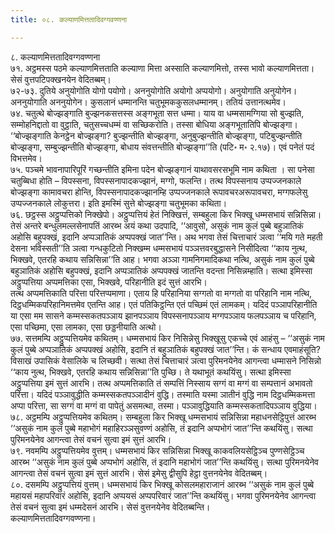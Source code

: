 ```yaml
---
title: ०८. कल्याणमित्ततादिवग्गवण्णना

---
```

८. कल्याणमित्ततादिवग्गवण्णना  
७१. अट्ठमस्स पठमे कल्याणमित्तताति कल्याणा मित्ता अस्साति कल्याणमित्तो, तस्स भावो कल्याणमित्तता। सेसं वुत्तपटिपक्खनयेन वेदितब्बम्।  
७२-७३. दुतिये अनुयोगोति योगो पयोगो। अननुयोगोति अयोगो अप्पयोगो। अनुयोगाति अनुयोगेन। अननुयोगाति अननुयोगेन। कुसलानं धम्मानन्ति चतुभूमककुसलधम्मानम्। ततियं उत्तानत्थमेव।  
७४. चतुत्थे बोज्झङ्गाति बुज्झनकसत्तस्स अङ्गभूता सत्त धम्मा। याय वा धम्मसामग्गिया सो बुज्झति, सम्मोहनिद्दातो वा वुट्ठाति, चतुसच्चधम्मं वा सच्छिकरोति। तस्सा बोधिया अङ्गभूतातिपि बोज्झङ्गा। ‘‘बोज्झङ्गाति केनट्ठेन बोज्झङ्गा? बुज्झन्तीति बोज्झङ्गा, अनुबुज्झन्तीति बोज्झङ्गा, पटिबुज्झन्तीति बोज्झङ्गा, सम्बुज्झन्तीति बोज्झङ्गा, बोधाय संवत्तन्तीति बोज्झङ्गा’’ति (पटि॰ म॰ २.१७)। एवं पनेतं पदं विभत्तमेव।  
७५. पञ्चमे भावनापारिपूरिं गच्छन्तीति इमिना पदेन बोज्झङ्गानं याथावसरसभूमि नाम कथिता । सा पनेसा चतुब्बिधा होति – विपस्सना, विपस्सनापादकज्झानं, मग्गो, फलन्ति। तत्थ विपस्सनाय उप्पज्जनकाले बोज्झङ्गा कामावचरा होन्ति, विपस्सनापादकज्झानम्हि उप्पज्जनकाले रूपावचरअरूपावचरा, मग्गफलेसु उप्पज्जनकाले लोकुत्तरा। इति इमस्मिं सुत्ते बोज्झङ्गा चतुभूमका कथिता।  
७६. छट्ठस्स अट्ठुप्पत्तिको निक्खेपो। अट्ठुप्पत्तियं हेतं निक्खित्तं, सम्बहुला किर भिक्खू धम्मसभायं सन्निसिन्ना। तेसं अन्तरे बन्धुलमल्लसेनापतिं आरब्भ अयं कथा उदपादि, ‘‘आवुसो, असुकं नाम कुलं पुब्बे बहुञातिकं अहोसि बहुपक्खं, इदानि अप्पञातिकं अप्पपक्खं जात’’न्ति। अथ भगवा तेसं चित्ताचारं ञत्वा ‘‘मयि गते महती देसना भविस्सती’’ति ञत्वा गन्धकुटितो निक्खम्म धम्मसभायं पञ्ञत्तवरबुद्धासने निसीदित्वा ‘‘काय नुत्थ, भिक्खवे, एतरहि कथाय सन्निसिन्ना’’ति आह। भगवा अञ्ञा गामनिगमादिकथा नत्थि, असुकं नाम कुलं पुब्बे बहुञातिकं अहोसि बहुपक्खं, इदानि अप्पञातिकं अप्पपक्खं जातन्ति वदन्ता निसिन्नम्हाति। सत्था इमिस्सा अट्ठुप्पत्तिया अप्पमत्तिका एसा, भिक्खवे, परिहानीति इदं सुत्तं आरभि।  
तत्थ अप्पमत्तिकाति परित्ता परित्तप्पमाणा। एताय हि परिहानिया सग्गतो वा मग्गतो वा परिहानि नाम नत्थि, दिट्ठधम्मिकपरिहानिमत्तमेव एतन्ति आह। एतं पतिकिट्ठन्ति एतं पच्छिमं एतं लामकम्। यदिदं पञ्ञापरिहानीति या एसा मम सासने कम्मस्सकतपञ्ञाय झानपञ्ञाय विपस्सनापञ्ञाय मग्गपञ्ञाय फलपञ्ञाय च परिहानि, एसा पच्छिमा, एसा लामका, एसा छड्डनीयाति अत्थो।  
७७. सत्तमम्पि अट्ठुप्पत्तियमेव कथितम्। धम्मसभायं किर निसिन्नेसु भिक्खूसु एकच्चे एवं आहंसु – ‘‘असुकं नाम कुलं पुब्बे अप्पञातिकं अप्पपक्खं अहोसि, इदानि तं बहुञातिकं बहुपक्खं जात’’न्ति। कं सन्धाय एवमाहंसूति? विसाखं उपासिकं वेसालिके च लिच्छवी। सत्था तेसं चित्ताचारं ञत्वा पुरिमनयेनेव आगन्त्वा धम्मासने निसिन्नो ‘‘काय नुत्थ, भिक्खवे, एतरहि कथाय सन्निसिन्ना’’ति पुच्छि। ते यथाभूतं कथयिंसु। सत्था इमिस्सा अट्ठुप्पत्तिया इमं सुत्तं आरभि। तत्थ अप्पमत्तिकाति तं सम्पत्तिं निस्साय सग्गं वा मग्गं वा सम्पत्तानं अभावतो परित्ता। यदिदं पञ्ञावुद्धीति कम्मस्सकतपञ्ञादीनं वुद्धि। तस्माति यस्मा ञातीनं वुद्धि नाम दिट्ठधम्मिकमत्ता अप्पा परित्ता, सा सग्गं वा मग्गं वा पापेतुं असमत्था, तस्मा। पञ्ञावुद्धियाति कम्मस्सकतादिपञ्ञाय वुद्धिया।  
७८. अट्ठमम्पि अट्ठुप्पत्तियमेव कथितम्। सम्बहुला किर भिक्खू धम्मसभायं सन्निसिन्ना महाधनसेट्ठिपुत्तं आरब्भ ‘‘असुकं नाम कुलं पुब्बे महाभोगं महाहिरञ्ञसुवण्णं अहोसि, तं इदानि अप्पभोगं जात’’न्ति कथयिंसु। सत्था पुरिमनयेनेव आगन्त्वा तेसं वचनं सुत्वा इमं सुत्तं आरभि।  
७९. नवमम्पि अट्ठुप्पत्तियमेव वुत्तम्। धम्मसभायं किर सन्निसिन्ना भिक्खू काकवलियसेट्ठिञ्च पुण्णसेट्ठिञ्च आरब्भ ‘‘असुकं नाम कुलं पुब्बे अप्पभोगं अहोसि, तं इदानि महाभोगं जात’’न्ति कथयिंसु। सत्था पुरिमनयेनेव आगन्त्वा तेसं वचनं सुत्वा इमं सुत्तं आरभि। सेसं इमेसु द्वीसुपि हेट्ठा वुत्तनयेनेव वेदितब्बम्।  
८०. दसमम्पि अट्ठुप्पत्तियं वुत्तम्। धम्मसभायं किर भिक्खू कोसलमहाराजानं आरब्भ ‘‘असुकं नाम कुलं पुब्बे महायसं महापरिवारं अहोसि, इदानि अप्पयसं अप्पपरिवारं जात’’न्ति कथयिंसु। भगवा पुरिमनयेनेव आगन्त्वा तेसं वचनं सुत्वा इमं धम्मदेसनं आरभि। सेसं वुत्तनयेनेव वेदितब्बन्ति।  
कल्याणमित्ततादिवग्गवण्णना।  